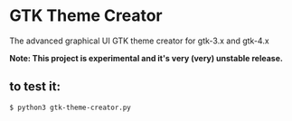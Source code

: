 # GTK Theme Creator
The advanced graphical UI GTK theme creator for gtk-3.x and gtk-4.x

**Note: This project is experimental and it's very (very) unstable release.**

## to test it:
```bash
$ python3 gtk-theme-creator.py
```